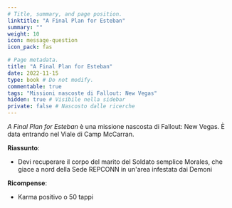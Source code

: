 ```yaml
---
# Title, summary, and page position.
linktitle: "A Final Plan for Esteban" 
summary: ""
weight: 10
icon: message-question
icon_pack: fas

# Page metadata.
title: "A Final Plan for Esteban"
date: 2022-11-15
type: book # Do not modify.
commentable: true
tags: "Missioni nascoste di Fallout: New Vegas"
hidden: true # Visibile nella sidebar
private: false # Nascosto dalle ricerche
---
```


<div class="fnv">


*A Final Plan for Esteban* è una missione nascosta di Fallout: New Vegas. È data entrando nel Viale di Camp McCarran.


**Riassunto**:
- Devi recuperare il corpo del marito del Soldato semplice Morales, che giace a nord della Sede REPCONN in un'area infestata dai Demoni


**Ricompense**:
- Karma positivo o 50 tappi


</div>


